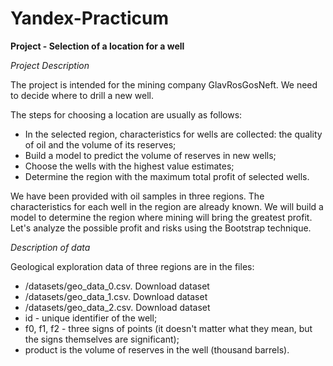 # Yandex-Practicum

**Project - Selection of a location for a well**

*Project Description*

The project is intended for the mining company GlavRosGosNeft. We need to decide where to drill a new well.

The steps for choosing a location are usually as follows:

* In the selected region, characteristics for wells are collected: the quality of oil and the volume of its reserves;
* Build a model to predict the volume of reserves in new wells;
* Choose the wells with the highest value estimates;
* Determine the region with the maximum total profit of selected wells.

We have been provided with oil samples in three regions. The characteristics for each well in the region are already known. We will build a model to determine the region where mining will bring the greatest profit. Let's analyze the possible profit and risks using the Bootstrap technique.

*Description of data*

Geological exploration data of three regions are in the files:
* /datasets/geo_data_0.csv. Download dataset
* /datasets/geo_data_1.csv. Download dataset
* /datasets/geo_data_2.csv. Download dataset
* id - unique identifier of the well;
* f0, f1, f2 - three signs of points (it doesn't matter what they mean, but the signs themselves are significant);
* product is the volume of reserves in the well (thousand barrels).